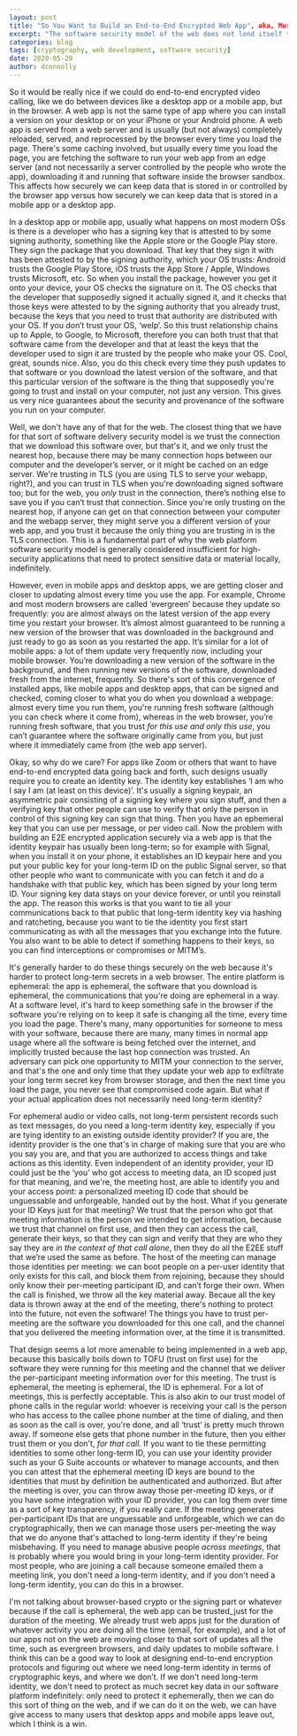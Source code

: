 ```yaml
---
layout: post
title: "So You Want to Build an End-to-End Encrypted Web App", aka, Musings on Long-term Identity
excerpt: "The software security model of the web does not lend itself to long term identities."
categories: blog
tags: [cryptography, web development, software security]
date: 2020-05-29
author: dconnolly
---
```



So it would be really nice if we could do end-to-end encrypted video calling, like we do between devices like a desktop app or a mobile app, but in the browser. A web app is not the same type of app where you can install a version on your desktop or on your iPhone or your Android phone. A web app is served from a web server and is usually (but not always) completely reloaded, served, and reprocessed by the browser every time you load the page. There's some caching involved, but usually every time you load the page, you are fetching the software to run your web app from an edge server (and not necessarily a server controlled by the people who wrote the app), downloading it and running that software inside the browser sandbox. This affects how securely we can keep data that is stored in or controlled by the browser app versus how securely we can keep data that is stored in a mobile app or a desktop app. 

In a desktop app or mobile app, usually what happens on most modern OSs is there is a developer who has a signing key that is attested to by some signing authority, something like the Apple store or the Google Play store. They sign the package that you download. That key that they sign it with has been attested to by the signing authority, which your OS trusts: Android trusts the Google Play Store, iOS trusts the App Store / Apple,  Windows trusts Microsoft, etc. So when you install the package, however you get it onto your device, your OS checks the signature on it. The OS checks that the developer that supposedly signed it actually signed it, and it checks that those keys were attested to by the signing authority that you already trust, because the keys that you need to trust that authority are distributed with your OS. If you don’t trust your OS, ‘welp’. So this trust relationship chains up to Apple, to Google, to Microsoft, therefore you can both trust that that software came from the developer and that at least the keys that the developer used to sign it are trusted by the people who make your OS. Cool, great, sounds nice. Also, you do this check every time they push updates to that software or you download the latest version of the software, and that this particular version of the software is the thing that supposedly you're going to trust and install on your computer, not just any version. This gives us very nice guarantees about the security and provenance of the software you run on your computer. 

Well, we don't have any of that for the web. The closest thing that we have for that sort of software delivery security model is we trust the connection that we download this software over, but that's it,  and we only trust the nearest hop, because there may be many connection hops between our computer and the developer’s server, or it might be cached on an edge server. We're trusting in TLS (you are using TLS to serve your webapp, right?), and you can trust in TLS when you're downloading signed software too; but for the web,  you _only_ trust in the connection, there’s nothing else to save you if you can’t trust that connection. Since you're only trusting on the nearest hop,  if anyone can get on that connection between your computer and the webapp server,  they might serve you a different version of your web app, and you trust it because the only thing you are trusting in is the TLS connection. This is a fundamental part of why the web platform software security model is generally considered insufficient for high-security applications that need to protect sensitive data or material locally, indefinitely.

However, even in mobile apps and desktop apps, we are getting closer and closer to updating almost every time you use the app. For example, Chrome and most modern browsers are called ‘evergreen’ because they update so frequently: you are almost always on the latest version of the app every time you restart your browser. It’s almost almost guaranteed to be running a new version of the browser that was downloaded in the background and just ready to go as soon as you restarted the app. It’s similar for a lot of mobile apps: a lot of them update very frequently now, including your mobile browser. You’re downloading a new version of the software in the background, and then running new versions of the software, downloaded fresh from the internet, frequently. So there's sort of this convergence of installed apps, like mobile apps and desktop apps, that can be signed and checked, coming closer to what you do when you download a webpage: almost every time you run them, you're running fresh software (although you can check where it come from), whereas in the web browser, you’re running fresh software, that you trust _for this use and only this use_, you can’t guarantee where the software originally came from you, but just where it immediately came from (the web app server).

Okay, so why do we care? For apps like Zoom or others that want to have end-to-end encrypted data going back and forth, such designs usually require you to create an identity key. The identity key establishes ‘I am who I say I am (at least on this device)’. It's usually a signing keypair, an asymmetric pair consisting of a signing key where you sign stuff, and then a verifying key that other people can use to verify that only the person in control of this signing key can sign that thing. Then you have an ephemeral key that you can use per message, or per video call. Now the problem with building an E2E encrypted application securely via a web app is that the identity keypair has usually been long-term; so for example with Signal, when you install it on your phone, it establishes an ID keypair here and you put your public key for your long-term ID on the public Signal server, so that other people who want to communicate with you can fetch it and do a handshake with that public key, which has been signed by your long term ID. Your signing key data stays on your device forever, or until you reinstall the app. The reason this works is that you want to tie all your communications back to that public that long-term identity key via hashing and ratcheting, because you want to tie the identity you first start communicating as with all the messages that you exchange into the future. You also want to be able to detect if something happens to their keys, so you can find interceptions or compromises or MITM’s.

It's generally harder to do these things securely on the web because it's harder to protect long-term secrets in a web browser. The entire platform is ephemeral: the app is ephemeral, the software that you download is ephemeral, the communications that you're doing are ephemeral in a way.  At a software level, it's hard to keep something safe in the browser if the software you're relying on to keep it safe is changing all the time, every time you load the page. There's many, many opportunities for someone to mess with your software, because there are many, many times in normal app usage where all the software is being fetched over the internet, and implicitly trusted because the last hop connection was trusted. An adversary can pick one opportunity to MITM your connection to the server, and that's the one and only time that they update your web app  to exfiltrate your long term secret key from browser storage, and then the next time you load the page, you never see that compromised code again. But what if your actual application does not necessarily need long-term identity? 

For ephemeral audio or video calls, not long-term persistent records such as text messages, do you need a long-term identity key, especially if you are tying identity to an existing outside identity provider? If you are, the identity provider is the one that's in charge of making sure that you are who you say you are, and that you are authorized to access things and take actions as this identity. Even independent of an identity provider, your ID could just be the ‘you’ who got access to meeting data, an ID scoped just for that meaning, and we're, the meeting host, are able to identify you and your access point: a personalized meeting ID code that should be unguessable and unforgeable, handed out by the host. What if you generate your ID Keys just for that meeting? We trust that the person who got that meeting information is the person we intended to get information, because we trust that channel on first use, and then they can access the call, generate their keys, so that they can sign and verify that they are who they say they are _in the context of that call alone_, then they do all the E2EE stuff that we’re used the same as before. The host of the meeting can manage those identities per meeting: we can boot people on a per-user identity that only exists for this call, and block them from rejoining, because they should only know their per-meeting participant ID, and can’t forge their own. When the call is finished, we throw all the key material away. Becaue all the key data is thrown away at the end of the meeting, there's nothing to protect into the future, not even the software! The things you have to trust per-meeting are the software you downloaded for this one call,  and the channel that you delivered the meeting information over, at the time it is transmitted.

That design seems a lot more amenable to being implemented in a web app, because this basically boils down to TOFU (trust on first use) for the software they were running for this meeting and the channel that we deliver the per-participant meeting information over for this meeting. The trust is ephemeral, the meeting is ephemeral, the ID is ephemeral. For a lot of meetings, this is perfectly acceptable. This is also akin to our trust model of phone calls in the regular world: whoever is receiving your call is the person who has access to the callee phone number at the time of dialing, and then as soon as the call is over, you're done, and all ‘trust’ is pretty much thrown away. If someone else gets that phone number in the future, then you either trust them or you don't, _for that call_. If you want to tie these permitting identities to some other long-term ID, you can use your identity provider such as your G Suite accounts or whatever to manage accounts, and then you can attest that the ephemeral meeting ID keys are bound to the identities that must by definition be authenticated and authorized. But after the meeting is over, you can throw away those per-meeting ID keys, or if you have some integration with your ID provider, you can log them over time as a sort of key transparency, if you really care. If the meeting generates per-participant IDs that are unguessable and unforgeable, which we can do cryptographically, then we can manage those users per-meeting the way that we do anyone that's attached to long-term identity if they're being misbehaving. If you need to manage abusive people _across meetings_, that is probably where you would bring in your long-term identity provider. For most people, who are joining a call because someone emailed them a meeting link, you don't need a long-term identity, and if you don't need a long-term identity, you can do this in a browser. 

I'm not talking about browser-based crypto or the signing part or whatever because if the call is ephemeral, the web app can be trusted_just for the duration of the meeting. We already trust web apps just for the duration of whatever activity you are doing all the time  (email, for example), and a lot of our apps not on the web are moving closer to that sort of updates all the time, such as evergreen browsers, and daily updates to mobile software. I think this can be a good way to look at designing end-to-end encryption protocols and figuring out where we need long-term identity in terms of cryptographic keys, and where we don’t. If we don't need long-term identity, we don't need to protect as much secret key data in our software platform indefinitely: only need to protect it ephemerally, then we can do this sort of thing on the web, and if we can do it on the web, we can have give access to many users that desktop apps and mobile apps leave out, which I think is a win.

